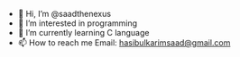 - 👋 Hi, I’m @saadthenexus
- 👀 I’m interested in programming
- 🌱 I’m currently learning C language
- 📫 How to reach me Email: hasibulkarimsaad@gmail.com
